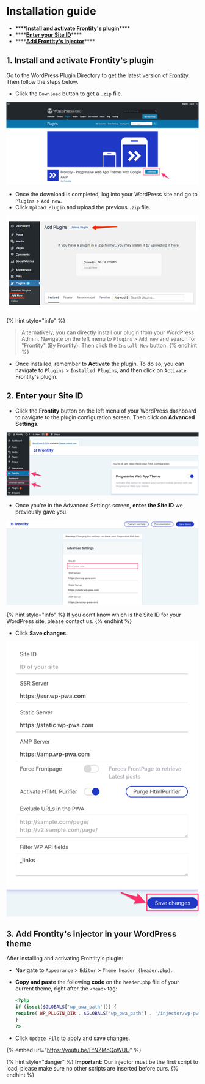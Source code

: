 # Installation guide

* \*\*\*\*[**Install and activate Frontity's plugin**](https://support.frontity.com/~/drafts/-LWR1iGJ-emlW0fcSre-/primary/getting-started/wp-pwa-plugin-installation#1-install-and-activate-frontitys-plugin)\*\*\*\*
* \*\*\*\*[**Enter your Site ID**](https://support.frontity.com/~/drafts/-LWR1iGJ-emlW0fcSre-/primary/getting-started/wp-pwa-plugin-installation#2-enter-your-site-id)\*\*\*\*
* \*\*\*\*[**Add Frontity's injector**](https://support.frontity.com/~/drafts/-LWR1iGJ-emlW0fcSre-/primary/getting-started/wp-pwa-plugin-installation#3-add-frontitys-injector-in-your-wordpress-theme)\*\*\*\*

## 1. Install and activate Frontity's plugin

Go to the WordPress Plugin Directory to get the latest version of [Frontity](https://wordpress.org/plugins/wp-pwa/). Then follow the steps below.

* Click the `Download` button to get a `.zip` file.

![](../.gitbook/assets/frontity_-_progressive_web_app_themes_with_google_amp___wordpress_org.png)

* Once the download is completed, log into your WordPress site and go to `Plugins` &gt; `Add new`.
* Click `Upload Plugin` and upload the previous `.zip` file.

![](../.gitbook/assets/upload_plugin_wordpress.jpg)

{% hint style="info" %}
> Alternatively, you can directly install our plugin from your WordPress Admin. Navigate on the left menu to `Plugins` &gt; `Add new` and search for "Frontity" \(By Frontity\). Then click the `Install Now` button.
{% endhint %}

* Once installed, remember to **Activate** the plugin. To do so, you can navigate to `Plugins` &gt; `Installed Plugins`, and then click on `Activate` Frontity's plugin.

## 2. Enter your Site ID

* Click the **Frontity** button on the left menu of your WordPress dashboard to navigate to the plugin configuration screen. Then click on **Advanced** **Settings**.

![](../.gitbook/assets/dashboard_-_frontity_-_wordpress.png)

* Once you're in the Advanced Settings screen, **enter the Site ID** we previously gave you.

![](../.gitbook/assets/advanced_settings_-_frontity_-_wordpress.png)

{% hint style="info" %}
If you don’t know which is the Site ID for your WordPress site, please contact us.
{% endhint %}

* Click **Save changes.**

![](../.gitbook/assets/advanced_settings_-_frontity_-_wordpress-2%20%282%29.png)

## 3. Add Frontity's injector in your WordPress theme

After installing and activating Frontity's plugin:

* Navigate to `Appearance` &gt; `Editor` &gt; `Theme header (header.php)`.
* **Copy and paste** the following **code** on the `header.php` file of your current theme, right after the `<head>` tag:  


  ```php
  <?php
  if (isset($GLOBALS['wp_pwa_path'])) {
  require( WP_PLUGIN_DIR . $GLOBALS['wp_pwa_path'] . '/injector/wp-pwa-injector.php');
  }
  ?>
  ```

* Click `Update File` to apply and save changes.

{% embed url="https://youtu.be/FfNZMoQoWUU" %}

{% hint style="danger" %}
**Important**: Our injector must be the first script to load, please make sure no other scripts are inserted before ours.
{% endhint %}

